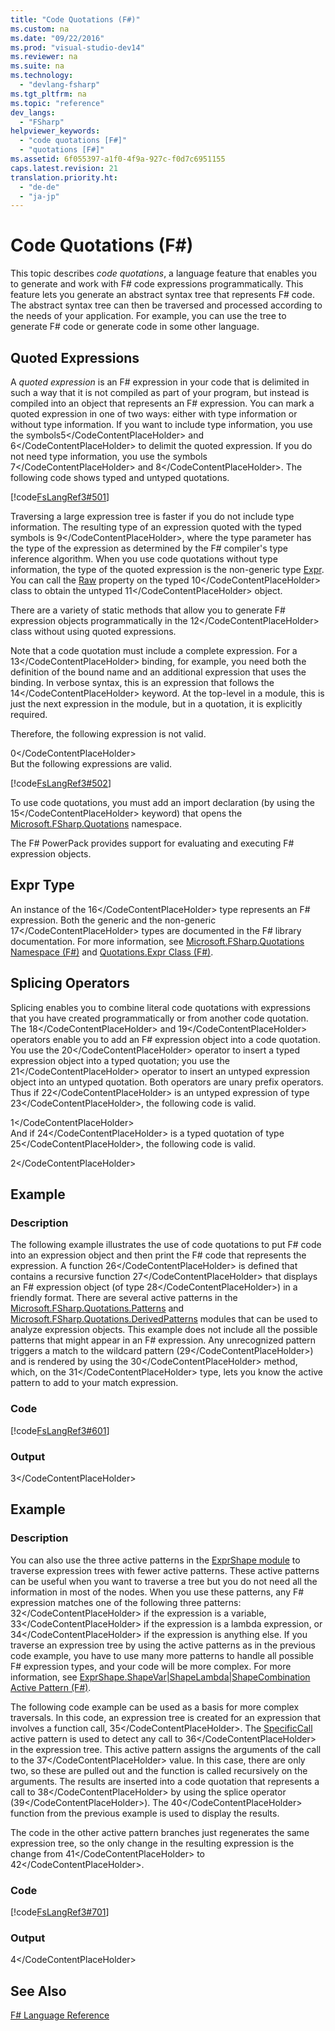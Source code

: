 ```yaml
---
title: "Code Quotations (F#)"
ms.custom: na
ms.date: "09/22/2016"
ms.prod: "visual-studio-dev14"
ms.reviewer: na
ms.suite: na
ms.technology: 
  - "devlang-fsharp"
ms.tgt_pltfrm: na
ms.topic: "reference"
dev_langs: 
  - "FSharp"
helpviewer_keywords: 
  - "code quotations [F#]"
  - "quotations [F#]"
ms.assetid: 6f055397-a1f0-4f9a-927c-f0d7c6951155
caps.latest.revision: 21
translation.priority.ht: 
  - "de-de"
  - "ja-jp"
---
```

# Code Quotations (F#)
This topic describes *code quotations*, a language feature that enables you to generate and work with F# code expressions programmatically. This feature lets you generate an abstract syntax tree that represents F# code. The abstract syntax tree can then be traversed and processed according to the needs of your application. For example, you can use the tree to generate F# code or generate code in some other language.  
  
## Quoted Expressions  
 A *quoted expression* is an F# expression in your code that is delimited in such a way that it is not compiled as part of your program, but instead is compiled into an object that represents an F# expression. You can mark a quoted expression in one of two ways: either with type information or without type information. If you want to include type information, you use the symbols<CodeContentPlaceHolder>5\</CodeContentPlaceHolder> and <CodeContentPlaceHolder>6\</CodeContentPlaceHolder> to delimit the quoted expression. If you do not need type information, you use the symbols <CodeContentPlaceHolder>7\</CodeContentPlaceHolder> and <CodeContentPlaceHolder>8\</CodeContentPlaceHolder>. The following code shows typed and untyped quotations.  
  
 [!code[FsLangRef3#501](../vs140/codesnippet/FSharp/code-quotations--fsharp-_1.fs)]  
  
 Traversing a large expression tree is faster if you do not include type information. The resulting type of an expression quoted with the typed symbols is <CodeContentPlaceHolder>9\</CodeContentPlaceHolder>, where the type parameter has the type of the expression as determined by the F# compiler's type inference algorithm. When you use code quotations without type information, the type of the quoted expression is the non-generic type [Expr](../vs140/quotations.expr-class--fsharp-.md). You can call the [Raw](../vs140/expr.raw--t--property--fsharp-.md) property on the typed <CodeContentPlaceHolder>10\</CodeContentPlaceHolder> class to obtain the untyped <CodeContentPlaceHolder>11\</CodeContentPlaceHolder> object.  
  
 There are a variety of static methods that allow you to generate F# expression objects programmatically in the <CodeContentPlaceHolder>12\</CodeContentPlaceHolder> class without using quoted expressions.  
  
 Note that a code quotation must include a complete expression. For a <CodeContentPlaceHolder>13\</CodeContentPlaceHolder> binding, for example, you need both the definition of the bound name and an additional expression that uses the binding. In verbose syntax, this is an expression that follows the <CodeContentPlaceHolder>14\</CodeContentPlaceHolder> keyword. At the top-level in a module, this is just the next expression in the module, but in a quotation, it is explicitly required.  
  
 Therefore, the following expression is not valid.  
  
<CodeContentPlaceHolder>0\</CodeContentPlaceHolder>  
 But the following expressions are valid.  
  
 [!code[FsLangRef3#502](../vs140/codesnippet/FSharp/code-quotations--fsharp-_2.fs)]  
  
 To use code quotations, you must add an import declaration (by using the <CodeContentPlaceHolder>15\</CodeContentPlaceHolder> keyword) that opens the [Microsoft.FSharp.Quotations](../vs140/microsoft.fsharp.quotations-namespace--fsharp-.md) namespace.  
  
 The F# PowerPack provides support for evaluating and executing F# expression objects.  
  
## Expr Type  
 An instance of the <CodeContentPlaceHolder>16\</CodeContentPlaceHolder> type represents an F# expression. Both the generic and the non-generic <CodeContentPlaceHolder>17\</CodeContentPlaceHolder> types are documented in the F# library documentation. For more information, see [Microsoft.FSharp.Quotations Namespace (F#)](../vs140/microsoft.fsharp.quotations-namespace--fsharp-.md) and [Quotations.Expr Class (F#)](../vs140/quotations.expr-class--fsharp-.md).  
  
## Splicing Operators  
 Splicing enables you to combine literal code quotations with expressions that you have created programmatically or from another code quotation. The <CodeContentPlaceHolder>18\</CodeContentPlaceHolder> and <CodeContentPlaceHolder>19\</CodeContentPlaceHolder> operators enable you to add an F# expression object into a code quotation. You use the <CodeContentPlaceHolder>20\</CodeContentPlaceHolder> operator to insert a typed expression object into a typed quotation; you use the <CodeContentPlaceHolder>21\</CodeContentPlaceHolder> operator to insert an untyped expression object into an untyped quotation. Both operators are unary prefix operators. Thus if <CodeContentPlaceHolder>22\</CodeContentPlaceHolder> is an untyped expression of type <CodeContentPlaceHolder>23\</CodeContentPlaceHolder>, the following code is valid.  
  
<CodeContentPlaceHolder>1\</CodeContentPlaceHolder>  
 And if <CodeContentPlaceHolder>24\</CodeContentPlaceHolder> is a typed quotation of type <CodeContentPlaceHolder>25\</CodeContentPlaceHolder>, the following code is valid.  
  
<CodeContentPlaceHolder>2\</CodeContentPlaceHolder>  
## Example  
  
### Description  
 The following example illustrates the use of code quotations to put F# code into an expression object and then print the F# code that represents the expression. A function <CodeContentPlaceHolder>26\</CodeContentPlaceHolder> is defined that contains a recursive function <CodeContentPlaceHolder>27\</CodeContentPlaceHolder> that displays an F# expression object (of type <CodeContentPlaceHolder>28\</CodeContentPlaceHolder>) in a friendly format. There are several active patterns in the [Microsoft.FSharp.Quotations.Patterns](../vs140/quotations.patterns-module--fsharp-.md) and [Microsoft.FSharp.Quotations.DerivedPatterns](../vs140/quotations.derivedpatterns-module--fsharp-.md) modules that can be used to analyze expression objects. This example does not include all the possible patterns that might appear in an F# expression. Any unrecognized pattern triggers a match to the wildcard pattern (<CodeContentPlaceHolder>29\</CodeContentPlaceHolder>) and is rendered by using the <CodeContentPlaceHolder>30\</CodeContentPlaceHolder> method, which, on the <CodeContentPlaceHolder>31\</CodeContentPlaceHolder> type, lets you know the active pattern to add to your match expression.  
  
### Code  
 [!code[FsLangRef3#601](../vs140/codesnippet/FSharp/code-quotations--fsharp-_3.fs)]  
  
### Output  
  
<CodeContentPlaceHolder>3\</CodeContentPlaceHolder>  
## Example  
  
### Description  
 You can also use the three active patterns in the [ExprShape module](../vs140/quotations.exprshape-module--fsharp-.md) to traverse expression trees with fewer active patterns. These active patterns can be useful when you want to traverse a tree but you do not need all the information in most of the nodes. When you use these patterns, any F# expression matches one of the following three patterns: <CodeContentPlaceHolder>32\</CodeContentPlaceHolder> if the expression is a variable, <CodeContentPlaceHolder>33\</CodeContentPlaceHolder> if the expression is a lambda expression, or <CodeContentPlaceHolder>34\</CodeContentPlaceHolder> if the expression is anything else. If you traverse an expression tree by using the active patterns as in the previous code example, you have to use many more patterns to handle all possible F# expression types, and your code will be more complex. For more information, see [ExprShape.ShapeVar&#124;ShapeLambda&#124;ShapeCombination Active Pattern (F#)](../vs140/exprshape.shapevar-shapelambda-shapecombination-active-pattern--fsharp-.md).  
  
 The following code example can be used as a basis for more complex traversals. In this code, an expression tree is created for an expression that involves a function call, <CodeContentPlaceHolder>35\</CodeContentPlaceHolder>. The [SpecificCall](../vs140/derivedpatterns.specificcall-active-pattern--fsharp-.md) active pattern is used to detect any call to <CodeContentPlaceHolder>36\</CodeContentPlaceHolder> in the expression tree. This active pattern assigns the arguments of the call to the <CodeContentPlaceHolder>37\</CodeContentPlaceHolder> value. In this case, there are only two, so these are pulled out and the function is called recursively on the arguments. The results are inserted into a code quotation that represents a call to <CodeContentPlaceHolder>38\</CodeContentPlaceHolder> by using the splice operator (<CodeContentPlaceHolder>39\</CodeContentPlaceHolder>). The <CodeContentPlaceHolder>40\</CodeContentPlaceHolder> function from the previous example is used to display the results.  
  
 The code in the other active pattern branches just regenerates the same expression tree, so the only change in the resulting expression is the change from <CodeContentPlaceHolder>41\</CodeContentPlaceHolder> to <CodeContentPlaceHolder>42\</CodeContentPlaceHolder>.  
  
### Code  
 [!code[FsLangRef3#701](../vs140/codesnippet/FSharp/code-quotations--fsharp-_4.fs)]  
  
### Output  
  
<CodeContentPlaceHolder>4\</CodeContentPlaceHolder>  
## See Also  
 [F# Language Reference](../vs140/fsharp-language-reference.md)